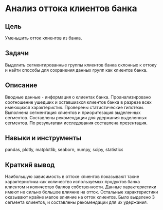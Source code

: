 # Анализ оттока клиентов банка

## Цель
Уменьшить отток клиентов из банка.

## Задачи
Выделить сегментированные группы клиентов банка склонных к оттоку и найти способы для сохранения данных групп как клиентов банка.

## Описание
Вводные данные - информация о клиентах банка. Проанализировано соотношение ушедших и оставшизхся клиентов банка в разрезе всех имеющихся характеристик. Проверены статистические гипотезы. Выполнена сегментация клиентов и приоритезация выделенных сегментов. Составлены рекомендации для удержания выделенных сегментов. По результатам исследования составлена презентация. 

## Навыки и инструменты
pandas, plotly, matplotlib, seaborn, numpy, scipy, statistics

## Краткий вывод
Наибольшую зависимость в оттоке клиентов показывают такие характеристика как количество используемых продуктов банка клиентом и количество баллов собственности. Данные характеристики имеют не сильно большое влияние на отток. Остальные характеристики оказывают крайне малое влияние на отток клиентов. Было выделено 3 сегмента клиентов, и составлены рекомендации для их удержания.
